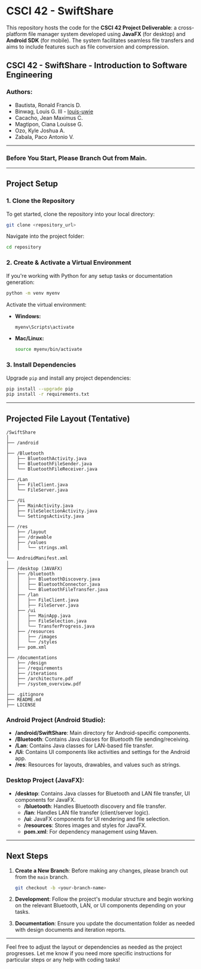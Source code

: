 # **CSCI 42 - SwiftShare**
This repository hosts the code for the **CSCI 42 Project Deliverable**: a cross-platform file manager system developed using **JavaFX** (for desktop) and **Android SDK** (for mobile). The system facilitates seamless file transfers and aims to include features such as file conversion and compression.

## **CSCI 42 - SwiftShare - Introduction to Software Engineering**

### **Authors:**
- Bautista, Ronald Francis D.
- Binwag, Louis G. III - [louis-uwie](https://github.com/louis-uwie)
- Cacacho, Jean Maximus C.
- Magtipon, Ciana Louisse G.
- Ozo, Kyle Joshua A.
- Zabala, Paco Antonio V.

---

### **Before You Start, Please Branch Out from Main.**

---

## **Project Setup**

### **1. Clone the Repository**
To get started, clone the repository into your local directory:
```bash
git clone <repository_url>
```

Navigate into the project folder:
```bash
cd repository
```

### **2. Create & Activate a Virtual Environment**
If you're working with Python for any setup tasks or documentation generation:
```bash
python -m venv myenv
```

Activate the virtual environment:
- **Windows:**
  ```bash
  myenv\Scripts\activate
  ```
- **Mac/Linux:**
  ```bash
  source myenv/bin/activate
  ```

### **3. Install Dependencies**
Upgrade `pip` and install any project dependencies:
```bash
pip install --upgrade pip
pip install -r requirements.txt
```

---

## **Projected File Layout (Tentative)**

```
/SwiftShare
│
├── /android
│
├── /Bluetooth          
│   ├── BluetoothActivity.java
│   ├── BluetoothFileSender.java
│   └── BluetoothFileReceiver.java
│
├── /Lan            
│   ├── FileClient.java
│   └── FileServer.java
│
├── /Ui     
│   ├── MainActivity.java
│   ├── FileSelectionActivity.java
│   └── SettingsActivity.java
│
├── /res
│   ├── /layout
│   ├── /drawable
│   ├── /values
│   │   └── strings.xml
│
└── AndroidManifest.xml
│
├── /desktop (JAVAFX)
│   ├── /bluetooth
│   │   ├── BluetoothDiscovery.java
│   │   ├── BluetoothConnector.java
│   │   └── BluetoothFileTransfer.java
│   ├── /lan
│   │   ├── FileClient.java
│   │   ├── FileServer.java
│   ├── /ui
│   │   ├── MainApp.java
│   │   ├── FileSelection.java
│   │   └── TransferProgress.java
│   ├── /resources
│   │   ├── /images
│   │   └── /styles
│   ├── pom.xml
│
├── /documentations
│   ├── /design
│   ├── /requirements
│   ├── /iterations
│   ├── /architecture.pdf
│   ├── /system_overview.pdf
│
├── .gitignore
├── README.md
├── LICENSE
```

### **Android Project (Android Studio)**:
- **/android/SwiftShare**: Main directory for Android-specific components.
- **/Bluetooth**: Contains Java classes for Bluetooth file sending/receiving.
- **/Lan**: Contains Java classes for LAN-based file transfer.
- **/Ui**: Contains UI components like activities and settings for the Android app.
- **/res**: Resources for layouts, drawables, and values such as strings.

### **Desktop Project (JavaFX)**:
- **/desktop**: Contains Java classes for Bluetooth and LAN file transfer, UI components for JavaFX.
  - **/bluetooth**: Handles Bluetooth discovery and file transfer.
  - **/lan**: Handles LAN file transfer (client/server logic).
  - **/ui**: JavaFX components for UI rendering and file selection.
  - **/resources**: Stores images and styles for JavaFX.
  - **pom.xml**: For dependency management using Maven.

---

## **Next Steps**

1. **Create a New Branch**: Before making any changes, please branch out from the `main` branch.
   ```bash
   git checkout -b <your-branch-name>
   ```

2. **Development**: Follow the project's modular structure and begin working on the relevant Bluetooth, LAN, or UI components depending on your tasks.

3. **Documentation**: Ensure you update the documentation folder as needed with design documents and iteration reports.

---

Feel free to adjust the layout or dependencies as needed as the project progresses. Let me know if you need more specific instructions for particular steps or any help with coding tasks!